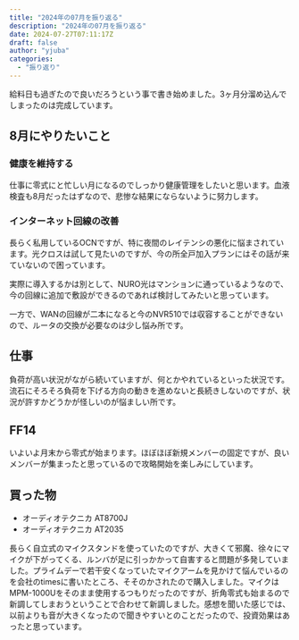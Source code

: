 ```yaml
---
title: "2024年の07月を振り返る"
description: "2024年の07月を振り返る"
date: 2024-07-27T07:11:17Z
draft: false
author: "yjuba"
categories:
  - "振り返り"
---
```


給料日も過ぎたので良いだろうという事で書き始めました。3ヶ月分溜め込んでしまったのは完成しています。

## 8月にやりたいこと

### 健康を維持する
仕事に零式にと忙しい月になるのでしっかり健康管理をしたいと思います。血液検査も8月だったはずなので、悲惨な結果にならないように努力します。

### インターネット回線の改善
長らく私用しているOCNですが、特に夜間のレイテンシの悪化に悩まされています。光クロスは試して見たいのですが、今の所全戸加入プランにはその話が来ていないので困っています。

実際に導入するかは別として、NURO光はマンションに通っているようなので、今の回線に追加で敷設ができるのであれば検討してみたいと思っています。

一方で、WANの回線が二本になると今のNVR510では収容することができないので、ルータの交換が必要なのは少し悩み所です。

## 仕事
負荷が高い状況がながら続いていますが、何とかやれているといった状況です。流石にそろそろ負荷を下げる方向の動きを進めないと長続きしないのですが、状況が許すかどうかが怪しいのが悩ましい所です。

## FF14
いよいよ月末から零式が始まります。ほぼほぼ新規メンバーの固定ですが、良いメンバーが集まったと思っているので攻略開始を楽しみにしています。

## 買った物
- オーディオテクニカ AT8700J
- オーディオテクニカ AT2035

長らく自立式のマイクスタンドを使っていたのですが、大きくて邪魔、徐々にマイクが下がってくる、ルンバが足に引っかかって自害すると問題が多発していました。プライムデーで若干安くなっていたマイクアームを見かけて悩んでいるのを会社のtimesに書いたところ、そそのかされたので購入しました。マイクはMPM-1000Uをそのまま使用するつもりだったのですが、折角零式も始まるので新調してしまおうということで合わせて新調しました。感想を聞いた感じでは、以前よりも音が大きくなったので聞きやすいとのことだったので、投資効果はあったと思っています。
